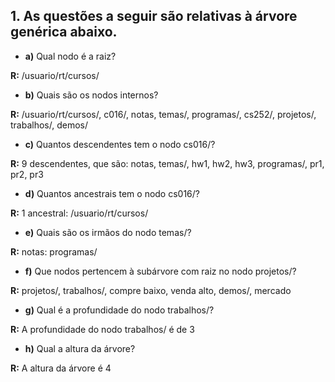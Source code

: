 ## 1. As questões a seguir são relativas à árvore genérica abaixo.

- **a)** Qual nodo é a raiz?

**R:** /usuario/rt/cursos/

- **b)** Quais são os nodos internos?

**R:** /usuario/rt/cursos/, c016/, notas, temas/, programas/, cs252/, projetos/, trabalhos/, demos/

- **c)** Quantos descendentes tem o nodo cs016/?

**R:** 9 descendentes, que são: notas, temas/, hw1, hw2, hw3, programas/, pr1, pr2, pr3

- **d)** Quantos ancestrais tem o nodo cs016/?

**R:** 1 ancestral: /usuario/rt/cursos/

- **e)** Quais são os irmãos do nodo temas/?

**R:** notas: programas/

- **f)** Que nodos pertencem à subárvore com raiz no nodo projetos/?

**R:** projetos/, trabalhos/, compre baixo, venda alto, demos/, mercado

- **g)** Qual é a profundidade do nodo trabalhos/?

**R:** A profundidade do nodo trabalhos/ é de 3

- **h)** Qual a altura da árvore?

**R:** A altura da árvore é 4
